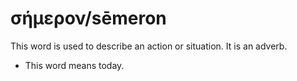 # σήμερον/sēmeron
This word is used to describe an action or situation. It is an adverb.
* This word means today.
